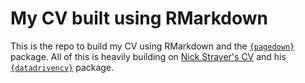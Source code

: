 # My CV built using RMarkdown

This is the repo to build my CV using RMarkdown and the [`{pagedown}`](https://github.com/rstudio/pagedown) package. 
All of this is heavily building on [Nick Strayer's CV](https://github.com/nstrayer/cv) and his [`{datadrivencv}`](http://nickstrayer.me/datadrivencv/) package. 

